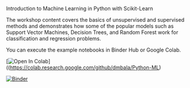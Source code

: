Introduction to Machine Learning in Python with Scikit-Learn

The workshop content covers the basics of unsupervised and supervised methods and demonstrates how some of the popular models such as Support Vector Machines, Decision Trees, and Random Forest work for classification and regression problems.

You can execute the example notebooks in Binder Hub or Google Colab.

[![Open In Colab](https://colab.research.google.com/assets/colab-badge.svg)]((https://colab.research.google.com/github/dmbala/Python-ML)


[![Binder](http://mybinder.org/badge_logo.svg)](https://mybinder.org/v2/gh/dmbala/binder-PyBigData/master)

